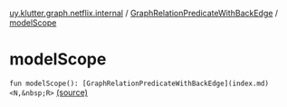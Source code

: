 [uy.klutter.graph.netflix.internal](../index.md) / [GraphRelationPredicateWithBackEdge](index.md) / [modelScope](.)


# modelScope
`fun modelScope(): [GraphRelationPredicateWithBackEdge](index.md)<N,&nbsp;R>` [(source)](https://github.com/kohesive/klutter/blob/master/netflix-graph-jdk6/src/main/kotlin/uy/klutter/graph/netflix/internal/Schema.kt#L150)


